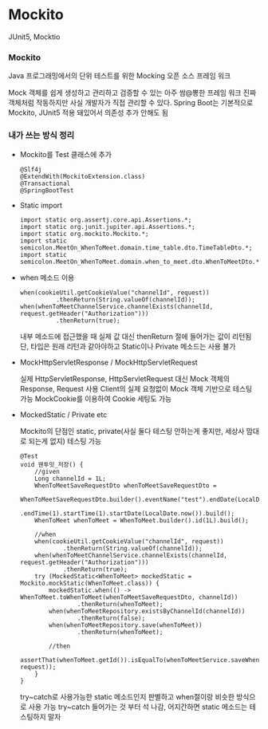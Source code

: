 # Mockito

JUnit5, Mocktio

### Mockito

Java 프로그래밍에서의 단위 테스트를 위한 Mocking 오픈 소스 프레임 워크

Mock 객체를 쉽게 생성하고 관리하고 검증할 수 있는 아주 쌈@뽕한 프레임 워크
진짜 객체처럼 작동하지만 사실 개발자가 직접 관리할 수 있다.
Spring Boot는 기본적으로 Mockito, JUnit5 적용 돼있어서 의존성 추가 안해도 됨

### 내가 쓰는 방식 정리

+ Mockito를 Test 클래스에 추가

      @Slf4j
      @ExtendWith(MockitoExtension.class)
      @Transactional
      @SpringBootTest

+ Static import

      import static org.assertj.core.api.Assertions.*;
      import static org.junit.jupiter.api.Assertions.*;
      import static org.mockito.Mockito.*;
      import static semicolon.MeetOn_WhenToMeet.domain.time_table.dto.TimeTableDto.*;
      import static semicolon.MeetOn_WhenToMeet.domain.when_to_meet.dto.WhenToMeetDto.*;

+ when 메소드 이용

      when(cookieUtil.getCookieValue("channelId", request))
                .thenReturn(String.valueOf(channelId));
      when(whenToMeetChannelService.channelExists(channelId, request.getHeader("Authorization")))
                .thenReturn(true);

  내부 메소드에 접근했을 때 실제 값 대신 thenReturn 절에 들어가는 값이 리턴됨
  단, 타입은 원래 리턴과 같아야하고 Static이나 Private 메소드는 사용 불가

+ MockHttpServletResponse / MockHttpServletRequest

  실제 HttpServletResponse, HttpServletRequest 대신 Mock 객체의 Response, Request 사용
  Client의 실제 요청없이 Mock 객체 기반으로 테스팅 가능
  MockCookie를 이용하여 Cookie 세팅도 가능

+ MockedStatic / Private etc

  Mockito의 단점인 static, private(사실 둘다 테스팅 안하는게 좋지만, 세상사 맘대로 되는게 없지) 테스팅 가능
  
      @Test
      void 웬투밋_저장() {
          //given
          Long channelId = 1L;
          WhenToMeetSaveRequestDto whenToMeetSaveRequestDto =
                  WhenToMeetSaveRequestDto.builder().eventName("test").endDate(LocalDate.now())
                          .endTime(1).startTime(1).startDate(LocalDate.now()).build();
          WhenToMeet whenToMeet = WhenToMeet.builder().id(1L).build();
  
          //when
          when(cookieUtil.getCookieValue("channelId", request))
                  .thenReturn(String.valueOf(channelId));
          when(whenToMeetChannelService.channelExists(channelId, request.getHeader("Authorization")))
                  .thenReturn(true);
          try (MockedStatic<WhenToMeet> mockedStatic = Mockito.mockStatic(WhenToMeet.class)) {
              mockedStatic.when(() -> WhenToMeet.toWhenToMeet(whenToMeetSaveRequestDto, channelId))
                      .thenReturn(whenToMeet);
              when(whenToMeetRepository.existsByChannelId(channelId))
                      .thenReturn(false);
              when(whenToMeetRepository.save(whenToMeet))
                      .thenReturn(whenToMeet);
  
              //then
              assertThat(whenToMeet.getId()).isEqualTo(whenToMeetService.saveWhenToMeet(whenToMeetSaveRequestDto, request));
          }
      }

  try~catch로 사용가능한 static 메소드인지 판별하고 when절이랑 비슷한 방식으로 사용 가능
  try~catch 들어가는 것 부터 석 나감, 어지간하면 static 메소드는 테스팅하지 말자
  
   
